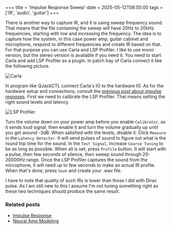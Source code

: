+++
title = 'Impulse Response Sweep'
date = 2025-05-12T08:55:00
tags = ['IR', 'audio', 'guitar']
+++

There is another way to capture IR, and it is using sweep frequency sound. That
means that the file containing the sweep will have 20Hz to 20kHz frequencies,
starting with low and increasing the frequency. The idea is to capture how the
system, in this case power amp, guitar cabinet and microphone, respond to
different frequencies and create IR based on that. For that purpose you can use
Carla and LSP Profiler. I like to use mono version, but the stereo version is
available if you need it. You need to start Carla and add LSP Profiler as a
plugin. In patch bay of Carla connect it like the following picture.

<img src="/images/carla.webp" alt="Carla"></img>

In program like QJackCTL connect Carla's IO to the hardware IO. As for the
hardware setup and connections, consult the
[previous post about impulse resposes](/blog/2025/05/11/impulse-response/).
First we need to calibrate the LSP Profiler. That means setting the right sound
levels and latency.

<img src="/images/profiler.webp" alt="LSP Profiler"></img>

Turn the volume down on your power amp before you enable `Calibrator`, as it
sends loud signal, then enable it and turn the volume gradually up until you
get around -3dB. When satisfied with the levels, disable it. Click `Measure`
in the `Latency Detector`. It will send pulses of sound to figure out what is
the round trip time for the sound. In the `Test Signal`, increase `Coarse
Tuning` to be as long as possible. When all is set, press `Profile` button.
It will start with a pulse, then few seconds of silence, then sweep sound
through 20-20000Hz range. Once the LSP Profiler captures the sound from the
microphone, it will need up to few seconds to make an actual IR profile. When
that's done, press `Save` and create your .wav file.

I have to note that quality of such IRs is lower than those I did with Dirac
pulse. As I am still new to this I assume I'm not tuning something right as
these two techniques should produce the same result.

### Related posts

* [Impulse Response](/blog/2025/05/11/impulse-response/)
* [Neural Amp Modeling](/blog/2025/04/15/neural-amp-modeling/)
